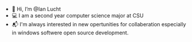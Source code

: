 - 👋 Hi, I’m @Ian Lucht
- 💻 I am a second year computer science major at CSU
- 📬 I'm always interested in new opertunities for collaberation especially in windows softwere open source development.

<!---
Ianlucht/Ianlucht is a ✨ special ✨ repository because its `README.md` (this file) appears on your GitHub profile.
You can click the Preview link to take a look at your changes.
--->
